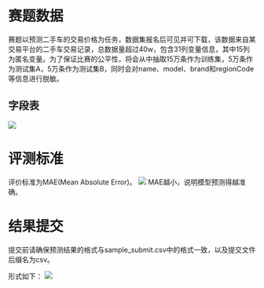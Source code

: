 # 赛题数据
赛题以预测二手车的交易价格为任务，数据集报名后可见并可下载，该数据来自某交易平台的二手车交易记录，总数据量超过40w，包含31列变量信息，其中15列为匿名变量。为了保证比赛的公平性，将会从中抽取15万条作为训练集，5万条作为测试集A，5万条作为测试集B，同时会对name、model、brand和regionCode等信息进行脱敏。
## 字段表
![](https://picgp.oss-cn-beijing.aliyuncs.com/img/20200503192310.png)
# 评测标准
评价标准为MAE(Mean Absolute Error)。
![](https://picgp.oss-cn-beijing.aliyuncs.com/img/20200503192406.png)
MAE越小，说明模型预测得越准确。
# 结果提交
提交前请确保预测结果的格式与sample_submit.csv中的格式一致，以及提交文件后缀名为csv。

形式如下：
![](https://picgp.oss-cn-beijing.aliyuncs.com/img/20200503192449.png)


